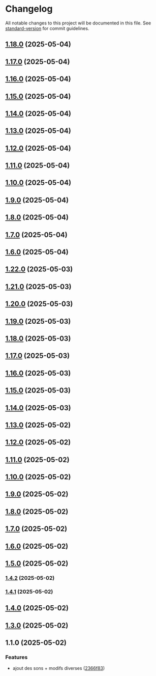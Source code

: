 # Changelog

All notable changes to this project will be documented in this file. See [standard-version](https://github.com/conventional-changelog/standard-version) for commit guidelines.

## [1.18.0](https://github.com/Yanstart/RoadBook/compare/v1.22.0...v1.18.0) (2025-05-04)

## [1.17.0](https://github.com/Yanstart/RoadBook/compare/v1.22.0...v1.17.0) (2025-05-04)

## [1.16.0](https://github.com/Yanstart/RoadBook/compare/v1.22.0...v1.16.0) (2025-05-04)

## [1.15.0](https://github.com/Yanstart/RoadBook/compare/v1.22.0...v1.15.0) (2025-05-04)

## [1.14.0](https://github.com/Yanstart/RoadBook/compare/v1.22.0...v1.14.0) (2025-05-04)

## [1.13.0](https://github.com/Yanstart/RoadBook/compare/v1.22.0...v1.13.0) (2025-05-04)

## [1.12.0](https://github.com/Yanstart/RoadBook/compare/v1.22.0...v1.12.0) (2025-05-04)

## [1.11.0](https://github.com/Yanstart/RoadBook/compare/v1.22.0...v1.11.0) (2025-05-04)

## [1.10.0](https://github.com/Yanstart/RoadBook/compare/v1.22.0...v1.10.0) (2025-05-04)

## [1.9.0](https://github.com/Yanstart/RoadBook/compare/v1.22.0...v1.9.0) (2025-05-04)

## [1.8.0](https://github.com/Yanstart/RoadBook/compare/v1.22.0...v1.8.0) (2025-05-04)

## [1.7.0](https://github.com/Yanstart/RoadBook/compare/v1.22.0...v1.7.0) (2025-05-04)

## [1.6.0](https://github.com/Yanstart/RoadBook/compare/v1.22.0...v1.6.0) (2025-05-04)

## [1.22.0](https://github.com/Yanstart/RoadBook/compare/v1.21.0...v1.22.0) (2025-05-03)

## [1.21.0](https://github.com/Yanstart/RoadBook/compare/v1.20.0...v1.21.0) (2025-05-03)

## [1.20.0](https://github.com/Yanstart/RoadBook/compare/v1.19.0...v1.20.0) (2025-05-03)

## [1.19.0](https://github.com/Yanstart/RoadBook/compare/v1.18.0...v1.19.0) (2025-05-03)

## [1.18.0](https://github.com/Yanstart/RoadBook/compare/v1.15.0...v1.18.0) (2025-05-03)

## [1.17.0](https://github.com/Yanstart/RoadBook/compare/v1.15.0...v1.17.0) (2025-05-03)

## [1.16.0](https://github.com/Yanstart/RoadBook/compare/v1.15.0...v1.16.0) (2025-05-03)

## [1.15.0](https://github.com/Yanstart/RoadBook/compare/v1.14.0...v1.15.0) (2025-05-03)

## [1.14.0](https://github.com/Yanstart/RoadBook/compare/v1.13.0...v1.14.0) (2025-05-03)

## [1.13.0](https://github.com/Yanstart/RoadBook/compare/v1.12.0...v1.13.0) (2025-05-02)

## [1.12.0](https://github.com/Yanstart/RoadBook/compare/v1.11.0...v1.12.0) (2025-05-02)

## [1.11.0](https://github.com/Yanstart/RoadBook/compare/v1.10.0...v1.11.0) (2025-05-02)

## [1.10.0](https://github.com/Yanstart/RoadBook/compare/v1.9.0...v1.10.0) (2025-05-02)

## [1.9.0](https://github.com/Yanstart/RoadBook/compare/v1.8.0...v1.9.0) (2025-05-02)

## [1.8.0](https://github.com/Yanstart/RoadBook/compare/v1.7.0...v1.8.0) (2025-05-02)

## [1.7.0](https://github.com/Yanstart/RoadBook/compare/v1.6.0...v1.7.0) (2025-05-02)

## [1.6.0](https://github.com/Yanstart/RoadBook/compare/v1.5.0...v1.6.0) (2025-05-02)

## [1.5.0](https://github.com/Yanstart/RoadBook/compare/v1.4.2...v1.5.0) (2025-05-02)

### [1.4.2](https://github.com/Yanstart/RoadBook/compare/v1.4.1...v1.4.2) (2025-05-02)

### [1.4.1](https://github.com/Yanstart/RoadBook/compare/v1.4.0...v1.4.1) (2025-05-02)

## [1.4.0](https://github.com/Yanstart/RoadBook/compare/v1.3.0...v1.4.0) (2025-05-02)

## [1.3.0](https://github.com/Yanstart/RoadBook/compare/v1.1.0...v1.3.0) (2025-05-02)

## 1.1.0 (2025-05-02)


### Features

* ajout des sons + modifs diverses ([2366f83](https://github.com/Yanstart/RoadBook/commit/2366f83263099799ddf148218ca3ba808480b1b1))
